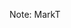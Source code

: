 <!-- .slide: data-background-iframe="https://augurk.github.io" data-background-interactive -->

Note:
MarkT